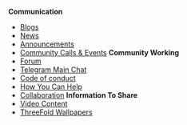 **Communication**
- [Blogs](blogs)
- [News](news)
- [Announcements](announcements)
- [Community Calls & Events](community_calls)
**Community Working**
- [Forum](forum)
- [Telegram Main Chat](telegram_chat)
- [Code of conduct](code_conduct)
- [How You Can Help](getinvolved)
- [Collaboration](freeflow:collaboration)
**Information To Share**
- [Video Content](explainer_videos)
- [ThreeFold Wallpapers](threefold_wallpapers)